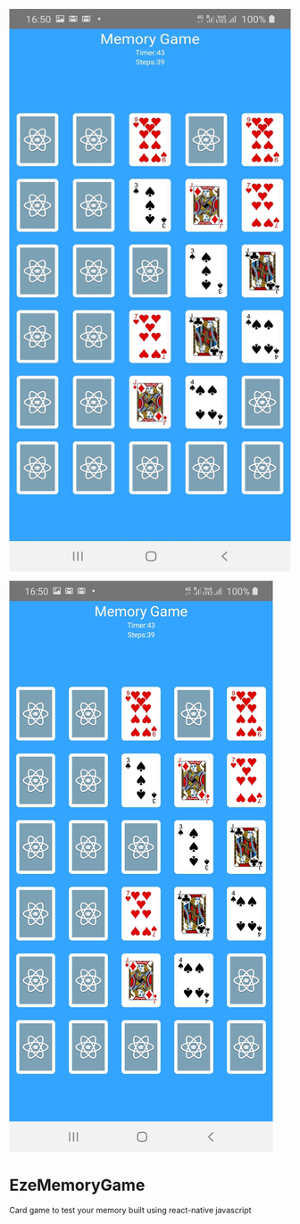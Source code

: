 ![Alt text](image2.jpg)

![](image1.jpg)

# EzeMemoryGame
Card game to test your memory built using react-native javascript


